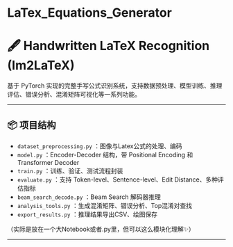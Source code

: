 # LaTex_Equations_Generator

# 🖋️ Handwritten LaTeX Recognition (Im2LaTeX)

基于 PyTorch 实现的完整手写公式识别系统，支持数据预处理、模型训练、推理评估、错误分析、混淆矩阵可视化等一系列功能。

---

## 📦 项目结构

- `dataset_preprocessing.py` ：图像与Latex公式的处理、编码
- `model.py` ：Encoder-Decoder 结构，带 Positional Encoding 和 Transformer Decoder
- `train.py` ：训练、验证、测试流程封装
- `evaluate.py` ：支持 Token-level、Sentence-level、Edit Distance、多种评估指标
- `beam_search_decode.py` ：Beam Search 解码器推理
- `analysis_tools.py` ：生成混淆矩阵、错误分析、Top混淆对查找
- `export_results.py` ：推理结果导出CSV、绘图保存

（实际是放在一个大Notebook或者.py里，但可以这么模块化理解✨）

---

